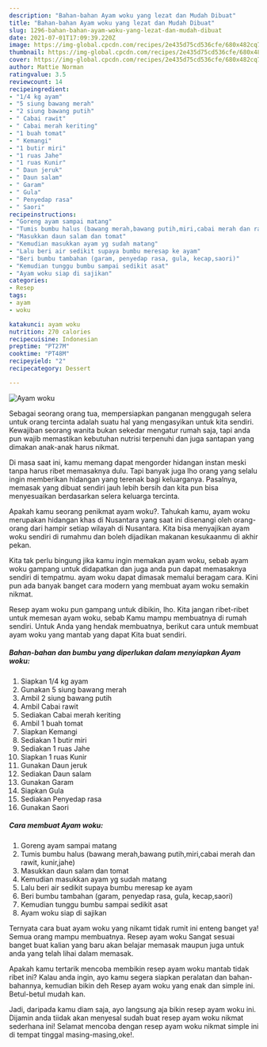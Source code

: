 ```yaml
---
description: "Bahan-bahan Ayam woku yang lezat dan Mudah Dibuat"
title: "Bahan-bahan Ayam woku yang lezat dan Mudah Dibuat"
slug: 1296-bahan-bahan-ayam-woku-yang-lezat-dan-mudah-dibuat
date: 2021-07-01T17:09:39.220Z
image: https://img-global.cpcdn.com/recipes/2e435d75cd536cfe/680x482cq70/ayam-woku-foto-resep-utama.jpg
thumbnail: https://img-global.cpcdn.com/recipes/2e435d75cd536cfe/680x482cq70/ayam-woku-foto-resep-utama.jpg
cover: https://img-global.cpcdn.com/recipes/2e435d75cd536cfe/680x482cq70/ayam-woku-foto-resep-utama.jpg
author: Mattie Norman
ratingvalue: 3.5
reviewcount: 14
recipeingredient:
- "1/4 kg ayam"
- "5 siung bawang merah"
- "2 siung bawang putih"
- " Cabai rawit"
- " Cabai merah keriting"
- "1 buah tomat"
- " Kemangi"
- "1 butir miri"
- "1 ruas Jahe"
- "1 ruas Kunir"
- " Daun jeruk"
- " Daun salam"
- " Garam"
- " Gula"
- " Penyedap rasa"
- " Saori"
recipeinstructions:
- "Goreng ayam sampai matang"
- "Tumis bumbu halus (bawang merah,bawang putih,miri,cabai merah dan rawit, kunir,jahe)"
- "Masukkan daun salam dan tomat"
- "Kemudian masukkan ayam yg sudah matang"
- "Lalu beri air sedikit supaya bumbu meresap ke ayam"
- "Beri bumbu tambahan (garam, penyedap rasa, gula, kecap,saori)"
- "Kemudian tunggu bumbu sampai sedikit asat"
- "Ayam woku siap di sajikan"
categories:
- Resep
tags:
- ayam
- woku

katakunci: ayam woku 
nutrition: 270 calories
recipecuisine: Indonesian
preptime: "PT27M"
cooktime: "PT48M"
recipeyield: "2"
recipecategory: Dessert

---
```



![Ayam woku](https://img-global.cpcdn.com/recipes/2e435d75cd536cfe/680x482cq70/ayam-woku-foto-resep-utama.jpg)

Sebagai seorang orang tua, mempersiapkan panganan menggugah selera untuk orang tercinta adalah suatu hal yang mengasyikan untuk kita sendiri. Kewajiban seorang  wanita bukan sekedar mengatur rumah saja, tapi anda pun wajib memastikan kebutuhan nutrisi terpenuhi dan juga santapan yang dimakan anak-anak harus nikmat.

Di masa  saat ini, kamu memang dapat mengorder hidangan instan meski tanpa harus ribet memasaknya dulu. Tapi banyak juga lho orang yang selalu ingin memberikan hidangan yang terenak bagi keluarganya. Pasalnya, memasak yang dibuat sendiri jauh lebih bersih dan kita pun bisa menyesuaikan berdasarkan selera keluarga tercinta. 



Apakah kamu seorang penikmat ayam woku?. Tahukah kamu, ayam woku merupakan hidangan khas di Nusantara yang saat ini disenangi oleh orang-orang dari hampir setiap wilayah di Nusantara. Kita bisa menyajikan ayam woku sendiri di rumahmu dan boleh dijadikan makanan kesukaanmu di akhir pekan.

Kita tak perlu bingung jika kamu ingin memakan ayam woku, sebab ayam woku gampang untuk didapatkan dan juga anda pun dapat memasaknya sendiri di tempatmu. ayam woku dapat dimasak memalui beragam cara. Kini pun ada banyak banget cara modern yang membuat ayam woku semakin nikmat.

Resep ayam woku pun gampang untuk dibikin, lho. Kita jangan ribet-ribet untuk memesan ayam woku, sebab Kamu mampu membuatnya di rumah sendiri. Untuk Anda yang hendak membuatnya, berikut cara untuk membuat ayam woku yang mantab yang dapat Kita buat sendiri.

<!--inarticleads1-->

##### Bahan-bahan dan bumbu yang diperlukan dalam menyiapkan Ayam woku:

1. Siapkan 1/4 kg ayam
1. Gunakan 5 siung bawang merah
1. Ambil 2 siung bawang putih
1. Ambil  Cabai rawit
1. Sediakan  Cabai merah keriting
1. Ambil 1 buah tomat
1. Siapkan  Kemangi
1. Sediakan 1 butir miri
1. Sediakan 1 ruas Jahe
1. Siapkan 1 ruas Kunir
1. Gunakan  Daun jeruk
1. Sediakan  Daun salam
1. Gunakan  Garam
1. Siapkan  Gula
1. Sediakan  Penyedap rasa
1. Gunakan  Saori




<!--inarticleads2-->

##### Cara membuat Ayam woku:

1. Goreng ayam sampai matang
1. Tumis bumbu halus (bawang merah,bawang putih,miri,cabai merah dan rawit, kunir,jahe)
1. Masukkan daun salam dan tomat
1. Kemudian masukkan ayam yg sudah matang
1. Lalu beri air sedikit supaya bumbu meresap ke ayam
1. Beri bumbu tambahan (garam, penyedap rasa, gula, kecap,saori)
1. Kemudian tunggu bumbu sampai sedikit asat
1. Ayam woku siap di sajikan




Ternyata cara buat ayam woku yang nikamt tidak rumit ini enteng banget ya! Semua orang mampu membuatnya. Resep ayam woku Sangat sesuai banget buat kalian yang baru akan belajar memasak maupun juga untuk anda yang telah lihai dalam memasak.

Apakah kamu tertarik mencoba membikin resep ayam woku mantab tidak ribet ini? Kalau anda ingin, ayo kamu segera siapkan peralatan dan bahan-bahannya, kemudian bikin deh Resep ayam woku yang enak dan simple ini. Betul-betul mudah kan. 

Jadi, daripada kamu diam saja, ayo langsung aja bikin resep ayam woku ini. Dijamin anda tiidak akan menyesal sudah buat resep ayam woku nikmat sederhana ini! Selamat mencoba dengan resep ayam woku nikmat simple ini di tempat tinggal masing-masing,oke!.

